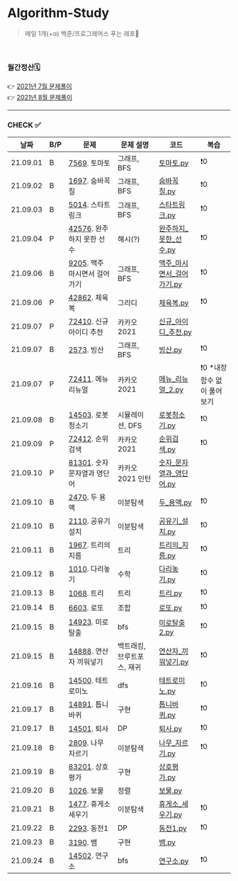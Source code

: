 # Algorithm-Study

> 매일 1개(+α) 백준/프로그래머스 푸는 레포🐢   

<br>

### 월간정산🗓
👉 [2021년 7월 문제풀이](monthly/202107.md)     
👉 [2021년 8월 문제풀이](monthly/202108.md)


----
### CHECK ✅
|날짜|B/P|문제|문제 설명|코드|복습|
|---|---|---|---|---|---|
|21.09.01|B|[7569](https://www.acmicpc.net/problem/7569). 토마토|그래프, BFS|[토마토.py](202109/B-7569/토마토.py)|❗️0|
|21.09.02|B|[1697](https://www.acmicpc.net/problem/1697). 숨바꼭질|그래프, BFS|[숨바꼭질.py](202109/B-1697/숨바꼭질.py)|❗️0|
|21.09.03|B|[5014](https://www.acmicpc.net/problem/5014). 스타트링크|그래프, BFS|[스타트링크.py](202109/B-5014/스타트링크.py)|❗️0|
|21.09.04|P|[42576](https://programmers.co.kr/learn/courses/30/lessons/42576). 완주하지 못한 선수|해시(?)|[완주하지_못한_선수.py](202109/P-42576/완주하지_못한_선수.py)|❗️0|
|21.09.06|B|[9205](https://www.acmicpc.net/problem/9205). 맥주 마시면서 걸어가기|그래프, BFS|[맥주_마시면서_걸어가기.py](202109/B-9205/맥주_마시면서_걸어가기.py)|❗️0|
|21.09.06|P|[42862](https://programmers.co.kr/learn/courses/30/lessons/42862). 체육복|그리디|[체육복.py](202109/P-42862/체육복.py)|❗️0|
|21.09.07|P|[72410](https://programmers.co.kr/learn/courses/30/lessons/72410). 신규 아이디 추천|카카오 2021|[신규_아이디_추천.py](202109/P-72410/신규_아이디_추천.py)|
|21.09.07|B|[2573](https://www.acmicpc.net/problem/2573). 빙산|그래프, BFS|[빙산.py](202109/B-2573/빙산.py)|❗️0|
|21.09.07|P|[72411](https://programmers.co.kr/learn/courses/30/lessons/72411). 메뉴 리뉴얼|카카오 2021|[메뉴_리뉴얼_2.py](202109/P-72411/메뉴_리뉴얼_2.py)|❗️0 *내장함수 없이 풀어보기|
|21.09.08|B|[14503](https://www.acmicpc.net/problem/14503). 로봇청소기|시뮬레이션, DFS|[로봇청소기.py](202109/B-14503/로봇청소기.py)|❗️0|
|21.09.09|P|[72412](https://programmers.co.kr/learn/courses/30/lessons/72412). 순위검색|카카오 2021|[순위검색.py](202109/P-72412/순위검색.py)|❗️0|
|21.09.10|P|[81301](https://programmers.co.kr/learn/courses/30/lessons/81301). 숫자 문자열과 영단어|카카오 2021 인턴|[숫자_문자열과_영단어.py](202109/P-81301/숫자_문자열과_영단어.py)|
|21.09.10|B|[2470](https://www.acmicpc.net/problem/2470). 두 용액|이분탐색|[두_용액.py](202109/B-2470/두_용액.py)|❗️0|
|21.09.10|B|[2110](https://www.acmicpc.net/problem/2110). 공유기 설치|이분탐색|[공유기_설치.py](202109/B-2110/공유기_설치.py)|❗️0|
|21.09.11|B|[1967](https://www.acmicpc.net/problem/1967). 트리의 지름|트리|[트리의_지름.py](202109/B-1967/트리의_지름.py)|❗️0|
|21.09.12|B|[1010](https://www.acmicpc.net/problem/1010). 다리놓기|수학|[다리놓기.py](202109/B-1010/다리놓기.py)|❗️0|
|21.09.13|B|[1068](https://www.acmicpc.net/problem/1068). 트리|트리|[트리.py](202109/B-1068/트리.py)|❗️0|
|21.09.14|B|[6603](https://www.acmicpc.net/problem/6603). 로또|조합|[로또.py](202109/B-6603/로또.py)|❗️0|
|21.09.15|B|[14923](https://www.acmicpc.net/problem/14923). 미로탈출|bfs|[미로탈출2.py](202109/B-14923/미로탈출2.py)|❗️0|
|21.09.15|B|[14888](https://www.acmicpc.net/problem/14888). 연산자 끼워넣기|백트래킹, 브루트포스, 재귀|[연산자_끼워넣기.py](202109/B-14888/연산자_끼워넣기.py)|❗️0|
|21.09.16|B|[14500](https://www.acmicpc.net/problem/14500). 테트로미노|dfs|[테트로미노.py](202109/B-14500/테트로미노.py)|❗️0|
|21.09.17|B|[14891](https://www.acmicpc.net/problem/14891). 톱니바퀴|구현|[톱니바퀴.py](202109/B-14891/톱니바퀴.py)|❗️0|
|21.09.17|B|[14501](https://www.acmicpc.net/problem/14501). 퇴사|DP|[퇴사.py](202109/B-14501/퇴사.py)|❗️0|
|21.09.18|B|[2809](https://www.acmicpc.net/problem/2809). 나무 자르기|이분탐색|[나무_자르기.py](202109/B-2805/나무_자르기.py)|❗️0|
|21.09.19|B|[83201](https://www.acmicpc.net/problem/83201). 상호평가|구현|[상호평가.py](202109/P-83201/상호평가.py)|
|21.09.20|B|[1026](https://www.acmicpc.net/problem/1026). 보물|정렬|[보물.py](202109/B-1026/보물.py)|
|21.09.21|B|[1477](https://www.acmicpc.net/problem/1477). 휴게소 세우기|이분탐색|[휴게소_세우기.py](202109/B-1477/휴게소_세우기.py)|❗️0|
|21.09.22|B|[2293](https://www.acmicpc.net/problem/2293). 동전1|DP|[동전1.py](202109/B-2293/동전1.py)|❗️0|
|21.09.23|B|[3190](https://www.acmicpc.net/problem/3190). 뱀|구현|[뱀.py](202109/B-3190/뱀.py)|
|21.09.24|B|[14502](https://www.acmicpc.net/problem/14502). 연구소|bfs|[연구소.py](202109/B-14502/연구소.py)|❗️0|